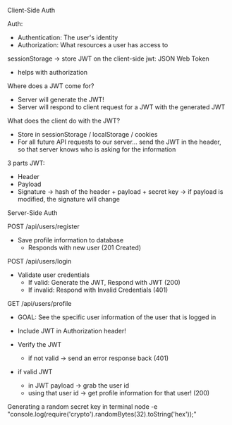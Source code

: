 Client-Side Auth

Auth:
- Authentication: The user's identity
- Authorization: What resources a user has access to

sessionStorage -> store JWT on the client-side
jwt: JSON Web Token
- helps with authorization

Where does a JWT come for?
- Server will generate the JWT!
- Server will respond to client request for a JWT with the generated JWT

What does the client do with the JWT?
- Store in sessionStorage / localStorage / cookies
- For all future API requests to our server... send the JWT in the header, so that server knows who is asking for the information 



3 parts JWT:
- Header
- Payload
- Signature 
    -> hash of the header + payload + secret key 
    -> if payload is modified, the signature will change


Server-Side Auth


POST /api/users/register
- Save profile information to database
    - Responds with new user (201 Created)

POST /api/users/login
- Validate user credentials
    - If valid: Generate the JWT, Respond with JWT (200)
    - If invalid: Respond with Invalid Credentials (401)



GET /api/users/profile
- GOAL: See the specific user information of the user that is logged in
- Include JWT in Authorization header!
- Verify the JWT
    - if not valid -> send an error response back (401)

- if valid JWT
    - in JWT payload -> grab the user id
    - using that user id -> get profile information for that user! (200)


Generating a random secret key in terminal
node -e "console.log(require('crypto').randomBytes(32).toString('hex'));"